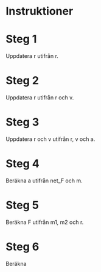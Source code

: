 # Instruktioner

# Steg 1
Uppdatera r utifrån r.

# Steg 2
Uppdatera r utifrån r och v.

# Steg 3
Uppdatera r och v utifrån r, v och a.

# Steg 4
Beräkna a utifrån net_F och m.

# Steg 5
Beräkna F utifrån m1, m2 och r.

# Steg 6
Beräkna 
